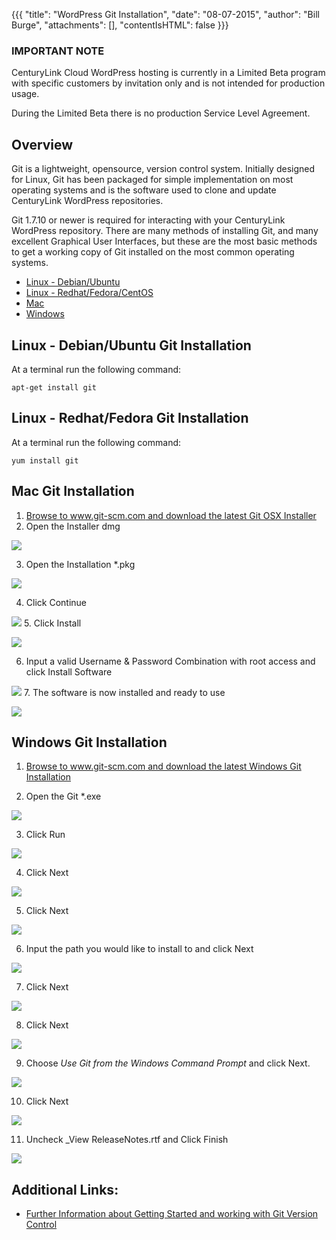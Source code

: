 
{{{
  "title": "WordPress Git Installation",
  "date": "08-07-2015",
  "author": "Bill Burge",
  "attachments": [],
  "contentIsHTML": false
}}}


### IMPORTANT NOTECenturyLink Cloud WordPress hosting is currently in a Limited Beta program with specific customers by invitation only and is not intended for production usage.During the Limited Beta there is no production Service Level Agreement.

## Overview
Git is a lightweight, opensource, version control system. Initially designed for Linux, Git has been packaged for simple implementation on most operating systems and is the software used to clone and update CenturyLink WordPress repositories.

Git 1.7.10 or newer is required for interacting with your CenturyLink WordPress repository.  There are many methods of installing Git, and many excellent Graphical User Interfaces, but these are the most basic methods to get a working copy of Git installed on the most common operating systems.

* [Linux - Debian/Ubuntu](#debian)
* [Linux - Redhat/Fedora/CentOS](#redhat)
* [Mac](#mac)
* [Windows](#windows)

## <a name="debian"></a>Linux - Debian/Ubuntu Git Installation

At a terminal run the following command:

`apt-get install git`

## <a name="redhat"></a>Linux - Redhat/Fedora Git Installation

At a terminal run the following command:

`yum install git`

## <a name="mac"></a>Mac Git Installation
1. [Browse to www.git-scm.com and download the latest Git OSX Installer](http://git-scm.com/download/mac)
2. Open the Installer dmg

  ![](../images/wp_git_installation/wordpress_git_installation_mac-01.png)
  
3. Open the Installation *.pkg

  ![](../images/wp_git_installation/wordpress_git_installation_mac-02.png)
  
4. Click Continue

  ![](../images/wp_git_installation/wordpress_git_installation_mac-03.png)
5. Click Install

  ![](../images/wp_git_installation/wordpress_git_installation_mac-04.png)
  
6. Input a valid Username & Password Combination with root access and click Install Software

  ![](../images/wp_git_installation/wordpress_git_installation_mac-05.png)
7. The software is now installed and ready to use

  ![](../images/wp_git_installation/wordpress_git_installation_mac-06.png)

## <a name="windows"></a>Windows Git Installation
1. [Browse to www.git-scm.com and download the latest Windows Git Installation](http://git-scm.com/download/win)

2. Open the Git *.exe

  ![](../images/wp_git_installation/wordpress_git_installation_win-01.png)

3. Click Run

  ![](../images/wp_git_installation/wordpress_git_installation_win-02.png)

4. Click Next

  ![](../images/wp_git_installation/wordpress_git_installation_win-03.png)

5. Click Next

  ![](../images/wp_git_installation/wordpress_git_installation_win-04.png) 
  
6. Input the path you would like to install to and click Next
 
  ![](../images/wp_git_installation/wordpress_git_installation_win-05.png)

7. Click Next

  ![](../images/wp_git_installation/wordpress_git_installation_win-06.png)

8. Click Next

  ![](../images/wp_git_installation/wordpress_git_installation_win-07.png)

9. Choose _Use Git from the Windows Command Prompt_ and click Next.

  ![](../images/wp_git_installation/wordpress_git_installation_win-08.png)

10. Click Next
 
  ![](../images/wp_git_installation/wordpress_git_installation_win-09.png)

11. Uncheck _View ReleaseNotes.rtf and Click Finish

  ![](../images/wp_git_installation/wordpress_git_installation_win-10.png)
  
## Additional Links:
* [Further Information about Getting Started and working with Git Version Control](http://git-scm.com/book/en/v2/Getting-Started-About-Version-Control)